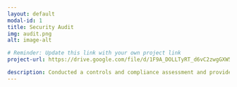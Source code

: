 ```yaml
---
layout: default
modal-id: 1
title: Security Audit
img: audit.png
alt: image-alt

# Reminder: Update this link with your own project link
project-url: https://drive.google.com/file/d/1F9A_DOLLTyRT_d6vC2zwgGXW5ZSNL9DP/view?usp=sharing

description: Conducted a controls and compliance assessment and provided reccomendations to company stakeholders to mitigate risks and avoid fines based on best practices for NIST CSF, PCI DSS, GDPR, SOC 1 & SOC 2.
---
```


